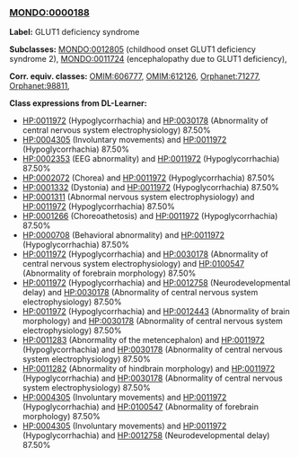 
### [MONDO:0000188](http://purl.obolibrary.org/obo/MONDO_0000188)
**Label:** GLUT1 deficiency syndrome

**Subclasses:** [MONDO:0012805](http://purl.obolibrary.org/obo/MONDO_0012805) (childhood onset GLUT1 deficiency syndrome 2), [MONDO:0011724](http://purl.obolibrary.org/obo/MONDO_0011724) (encephalopathy due to GLUT1 deficiency), 

**Corr. equiv. classes:** [OMIM:606777](http://purl.obolibrary.org/obo/OMIM_606777), [OMIM:612126](http://purl.obolibrary.org/obo/OMIM_612126), [Orphanet:71277](http://www.orpha.net/ORDO/Orphanet_71277), [Orphanet:98811](http://www.orpha.net/ORDO/Orphanet_98811), 

**Class expressions from DL-Learner:**

- [HP:0011972](http://purl.obolibrary.org/obo/HP_0011972) (Hypoglycorrhachia) and [HP:0030178](http://purl.obolibrary.org/obo/HP_0030178) (Abnormality of central nervous system electrophysiology) 87.50%
- [HP:0004305](http://purl.obolibrary.org/obo/HP_0004305) (Involuntary movements) and [HP:0011972](http://purl.obolibrary.org/obo/HP_0011972) (Hypoglycorrhachia) 87.50%
- [HP:0002353](http://purl.obolibrary.org/obo/HP_0002353) (EEG abnormality) and [HP:0011972](http://purl.obolibrary.org/obo/HP_0011972) (Hypoglycorrhachia) 87.50%
- [HP:0002072](http://purl.obolibrary.org/obo/HP_0002072) (Chorea) and [HP:0011972](http://purl.obolibrary.org/obo/HP_0011972) (Hypoglycorrhachia) 87.50%
- [HP:0001332](http://purl.obolibrary.org/obo/HP_0001332) (Dystonia) and [HP:0011972](http://purl.obolibrary.org/obo/HP_0011972) (Hypoglycorrhachia) 87.50%
- [HP:0001311](http://purl.obolibrary.org/obo/HP_0001311) (Abnormal nervous system electrophysiology) and [HP:0011972](http://purl.obolibrary.org/obo/HP_0011972) (Hypoglycorrhachia) 87.50%
- [HP:0001266](http://purl.obolibrary.org/obo/HP_0001266) (Choreoathetosis) and [HP:0011972](http://purl.obolibrary.org/obo/HP_0011972) (Hypoglycorrhachia) 87.50%
- [HP:0000708](http://purl.obolibrary.org/obo/HP_0000708) (Behavioral abnormality) and [HP:0011972](http://purl.obolibrary.org/obo/HP_0011972) (Hypoglycorrhachia) 87.50%
- [HP:0011972](http://purl.obolibrary.org/obo/HP_0011972) (Hypoglycorrhachia) and [HP:0030178](http://purl.obolibrary.org/obo/HP_0030178) (Abnormality of central nervous system electrophysiology) and [HP:0100547](http://purl.obolibrary.org/obo/HP_0100547) (Abnormality of forebrain morphology) 87.50%
- [HP:0011972](http://purl.obolibrary.org/obo/HP_0011972) (Hypoglycorrhachia) and [HP:0012758](http://purl.obolibrary.org/obo/HP_0012758) (Neurodevelopmental delay) and [HP:0030178](http://purl.obolibrary.org/obo/HP_0030178) (Abnormality of central nervous system electrophysiology) 87.50%
- [HP:0011972](http://purl.obolibrary.org/obo/HP_0011972) (Hypoglycorrhachia) and [HP:0012443](http://purl.obolibrary.org/obo/HP_0012443) (Abnormality of brain morphology) and [HP:0030178](http://purl.obolibrary.org/obo/HP_0030178) (Abnormality of central nervous system electrophysiology) 87.50%
- [HP:0011283](http://purl.obolibrary.org/obo/HP_0011283) (Abnormality of the metencephalon) and [HP:0011972](http://purl.obolibrary.org/obo/HP_0011972) (Hypoglycorrhachia) and [HP:0030178](http://purl.obolibrary.org/obo/HP_0030178) (Abnormality of central nervous system electrophysiology) 87.50%
- [HP:0011282](http://purl.obolibrary.org/obo/HP_0011282) (Abnormality of hindbrain morphology) and [HP:0011972](http://purl.obolibrary.org/obo/HP_0011972) (Hypoglycorrhachia) and [HP:0030178](http://purl.obolibrary.org/obo/HP_0030178) (Abnormality of central nervous system electrophysiology) 87.50%
- [HP:0004305](http://purl.obolibrary.org/obo/HP_0004305) (Involuntary movements) and [HP:0011972](http://purl.obolibrary.org/obo/HP_0011972) (Hypoglycorrhachia) and [HP:0100547](http://purl.obolibrary.org/obo/HP_0100547) (Abnormality of forebrain morphology) 87.50%
- [HP:0004305](http://purl.obolibrary.org/obo/HP_0004305) (Involuntary movements) and [HP:0011972](http://purl.obolibrary.org/obo/HP_0011972) (Hypoglycorrhachia) and [HP:0012758](http://purl.obolibrary.org/obo/HP_0012758) (Neurodevelopmental delay) 87.50%


